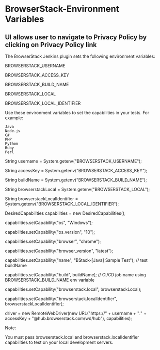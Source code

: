# BrowserStack-Environment Variables

## UI allows user to navigate to Privacy Policy by clicking on Privacy Policy link

The BrowserStack Jenkins plugin sets the following environment variables:

BROWSERSTACK_USERNAME

BROWSERSTACK_ACCESS_KEY

BROWSERSTACK_BUILD_NAME

BROWSERSTACK_LOCAL

BROWSERSTACK_LOCAL_IDENTIFIER

Use these environment variables to set the capabilities in your tests. For example:

	Java
	Node.js
	C#
	PHP
	Python
	Ruby
	Perl

String username = System.getenv("BROWSERSTACK_USERNAME");

String accessKey = System.getenv("BROWSERSTACK_ACCESS_KEY");

String buildName = System.getenv("BROWSERSTACK_BUILD_NAME");

String browserstackLocal = System.getenv("BROWSERSTACK_LOCAL");

String browserstackLocalIdentifier = System.getenv("BROWSERSTACK_LOCAL_IDENTIFIER");

DesiredCapabilities capabilities = new DesiredCapabilities();

capabilities.setCapability("os", "Windows");

capabilities.setCapability("os_version", "10");

capabilities.setCapability("browser", "chrome");

capabilities.setCapability("browser_version", "latest");

capabilities.setCapability("name", "BStack-[Java] Sample Test"); // test buildName

capabilities.setCapability("build", buildName); // CI/CD job name using BROWSERSTACK_BUILD_NAME env variable

capabilities.setCapability("browserstack.local", browserstackLocal);

capabilities.setCapability("browserstack.localIdentifier", browserstackLocalIdentifier);

driver = new RemoteWebDriver(new URL("https://" + username + ":" + accessKey + "@hub.browserstack.com/wd/hub"), capabilities);

Note:

You must pass browserstack.local and browserstack.localIdentifier capabilities to test on your local development servers.
